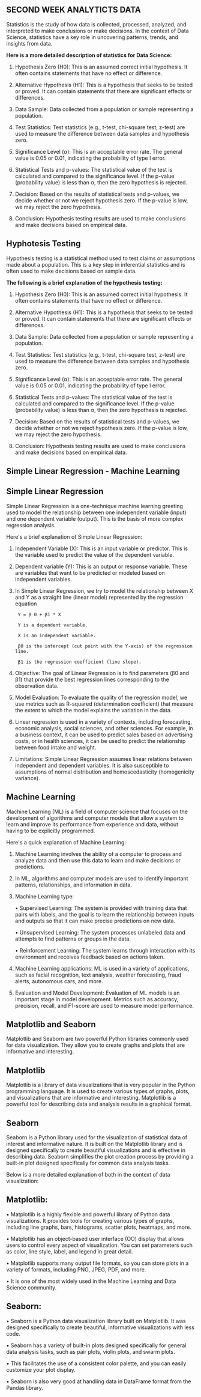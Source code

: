 ## SECOND WEEK ANALYTICTS DATA


Statistics is the study of how data is collected, processed, analyzed, and interpreted to make conclusions or make decisions. In the context of Data Science, statistics have a key role in uncovering patterns, trends, and insights from data.

**Here is a more detailed description of statistics for Data Science:**

1.	Hypothesis Zero (H0): This is an assumed correct initial hypothesis. It often contains statements that have no effect or difference.

2.	Alternative Hypothesis (H1): This is a hypothesis that seeks to be tested or proved. It can contain statements that there are significant effects or differences.

3.	Data Sample: Data collected from a population or sample representing a population.

4.	Test Statistics: Test statistics (e.g., t-test, chi-square test, z-test) are used to measure the difference between data samples and hypothesis zero.

5.	Significance Level (α): This is an acceptable error rate. The general value is 0.05 or 0.01, indicating the probability of type I error.

6.	Statistical Tests and p-values: The statistical value of the test is calculated and compared to the significance level. If the p-value (probability value) is less than α, then the zero hypothesis is rejected.

7.	Decision: Based on the results of statistical tests and p-values, we decide whether or not we reject hypothesis zero. If the p-value is low, we may reject the zero hypothesis.

8.	Conclusion: Hypothesis testing results are used to make conclusions and make decisions based on empirical data.




## Hyphotesis Testing  

Hypothesis testing is a statistical method used to test claims or assumptions made about a population. This is a key step in inferential statistics and is often used to make decisions based on sample data.


**The following is a brief explanation of the hypothesis testing:**

1.	Hypothesis Zero (H0): This is an assumed correct initial hypothesis. It often contains statements that have no effect or difference.

2.	Alternative Hypothesis (H1): This is a hypothesis that seeks to be tested or proved. It can contain statements that there are significant effects or differences.

3.	Data Sample: Data collected from a population or sample representing a population.

4.	Test Statistics: Test statistics (e.g., t-test, chi-square test, z-test) are used to measure the difference between data samples and hypothesis zero.

5.	Significance Level (α): This is an acceptable error rate. The general value is 0.05 or 0.01, indicating the probability of type I error.

6.	Statistical Tests and p-values: The statistical value of the test is calculated and compared to the significance level. If the p-value (probability value) is less than α, then the zero hypothesis is rejected.

7.	Decision: Based on the results of statistical tests and p-values, we decide whether or not we reject hypothesis zero. If the p-value is low, we may reject the zero hypothesis.

8.	Conclusion: Hypothesis testing results are used to make conclusions and make decisions based on empirical data.


##  Simple Linear Regression - Machine Learning 

## Simple Linear Regression

Simple Linear Regression is a one-technique machine learning greeting used to model the relationship between one independent variable (input) and one dependent variable (output). This is the basis of more complex regression analysis.

Here's a brief explanation of Simple Linear Regression:

1. Independent Variable (X): This is an input variable or predictor. This is the variable used to predict the value of the dependent variable.

2. Dependent variable (Y): This is an output or response variable. These are variables that want to be predicted or modeled based on independent variables.

3. In Simple Linear Regression, we try to model the relationship between X and Y as a straight line (linear model) represented by the regression equation


        Y = β 0 + β1 * X

        Y is a dependent variable.

        X is an independent variable.

        β0 is the intercept (cut point with the Y-axis) of the regression line.

        β1 is the regression coefficient (line slope).


4. Objective: The goal of Linear Regression is to find parameters (β0 and β1) that provide the best regression lines corresponding to the observation data.

5. Model Evaluation: To evaluate the quality of the regression model, we use metrics such as R-squared (determination coefficient) that measure the extent to which the model explains the variation in the data.

6. Linear regression is used in a variety of contexts, including forecasting, economic analysis, social sciences, and other sciences. For example, in a business context, it can be used to predict sales based on advertising costs, or in health sciences, it can be used to predict the relationship between food intake and weight.

7. Limitations: Simple Linear Regression assumes linear relations between independent and dependent variables. It is also susceptible to assumptions of normal distribution and homoscedasticity (homogenicity variance).



## Machine Learning

Machine Learning (ML) is a field of computer science that focuses on the development of algorithms and computer models that allow a system to learn and improve its performance from experience and data, without having to be explicitly programmed.


Here's a quick explanation of Machine Learning:

1. Machine Learning involves the ability of a computer to process and analyze data and then use this data to learn and make decisions or predictions.

2. In ML, algorithms and computer models are used to identify important patterns, relationships, and information in data.

3. Machine Learning type:

    • Supervised Learning: The system is provided with training data that pairs with labels, and the goal is to learn the relationship between inputs and outputs so that it can make 
      precise predictions on new data.

    • Unsupervised Learning: The system processes unlabeled data and attempts to find patterns or groups in the data.

    • Reinforcement Learning: The system learns through interaction with its environment and receives feedback based on actions taken.

4. Machine Learning applications: ML is used in a variety of applications, such as facial recognition, text analysis, weather forecasting, fraud alerts, autonomous cars, and more.

5. Evaluation and Model Development: Evaluation of ML models is an important stage in model development. Metrics such as accuracy, precision, recall, and F1-score are used to measure model performance.


## Matplotlib and Seaborn

Matplotlib and Seaborn are two powerful Python libraries commonly used for data visualization. They allow you to create graphs and plots that are informative and interesting.

## Matplotlib 

Matplotlib is a library of data visualizations that is very popular in the Python programming language. It is used to create various types of graphs, plots, and visualizations that are informative and interesting. Matplotlib is a powerful tool for describing data and analysis results in a graphical format.

## Seaborn

Seaborn is a Python library used for the visualization of statistical data of interest and informative nature. It is built on the Matplotlib library and is designed specifically to create beautiful visualizations and is effective in describing data. Seaborn simplifies the plot creation process by providing a built-in plot designed specifically for common data analysis tasks.

Below is a more detailed explanation of both in the context of data visualization:

## Matplotlib:

• Matplotlib is a highly flexible and powerful library of Python data visualizations. It provides tools for creating various types of graphs, including line graphs, bars, histograms, scatter plots, heatmaps, and more.

• Matplotlib has an object-based user interface (OO) display that allows users to control every aspect of visualization. You can set parameters such as color, line style, label, and legend in great detail.

• Matplotlib supports many output file formats, so you can store plots in a variety of formats, including PNG, JPEG, PDF, and more.

• It is one of the most widely used in the Machine Learning and Data Science community.


## Seaborn:

• Seaborn is a Python data visualization library built on Matplotlib. It was designed specifically to create beautiful, informative visualizations with less code.

• Seaborn has a variety of built-in plots designed specifically for general data analysis tasks, such as pair plots, violin plots, and swarm plots.

• This facilitates the use of a consistent color palette, and you can easily customize your plot display.

• Seaborn is also very good at handling data in DataFrame format from the Pandas library.















